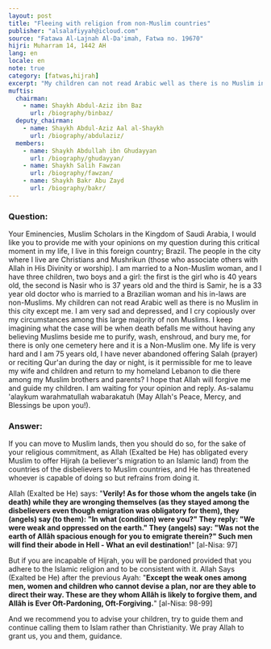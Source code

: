 ```yaml
---
layout: post
title: "Fleeing with religion from non-Muslim countries"
publisher: "alsalafiyyah@icloud.com"
source: "Fatawa Al-Lajnah Al-Da'imah, Fatwa no. 19670"
hijri: Muharram 14, 1442 AH
lang: en
locale: en
note: true
category: [fatwas,hijrah]
excerpt: "My children can not read Arabic well as there is no Muslim in this city except me. I am very sad and depressed, and I cry copiously over my circumstances among this large majority of non Muslims."
muftis:
  chairman: 
    - name: Shaykh Abdul-Aziz ibn Baz
      url: /biography/binbaz/
  deputy_chairman:
    - name: Shaykh Abdul-Aziz Aal al-Shaykh
      url: /biography/abdulaziz/
  members: 
    - name: Shaykh Abdullah ibn Ghudayyan
      url: /biography/ghudayyan/
    - name: Shaykh Salih Fawzan
      url: /biography/fawzan/
    - name: Shaykh Bakr Abu Zayd
      url: /biography/bakr/
---
```


### Question:

Your Eminencies, Muslim Scholars in the Kingdom of Saudi Arabia, I would like you to provide me with your opinions on my question during this critical moment in my life, I live in this foreign country; Brazil. The people in the city where I live are Christians and Mushrikun (those who associate others with Allah in His Divinity or worship). I am married to a Non-Muslim woman, and I have three children, two boys and a girl: the first is the girl who is 40 years old, the second is Nasir who is 37 years old and the third is Samir, he is a 33 year old doctor who is married to a Brazilian woman and his in-laws are non-Muslims. My children can not read Arabic well as there is no Muslim in this city except me. I am very sad and depressed, and I cry copiously over my circumstances among this large majority of non Muslims. I keep imagining what the case will be when death befalls me without having any believing Muslims beside me to purify, wash, enshroud, and bury me, for there is only one cemetery here and it is a Non-Muslim one. My life is very hard and I am 75 years old, I have never abandoned offering Salah (prayer) or reciting Qur'an during the day or night, is it permissible for me to leave my wife and children and return to my homeland Lebanon to die there among my Muslim brothers and parents? I hope that Allah will forgive me and guide my children. I am waiting for your opinion and reply. As-salamu 'alaykum warahmatullah wabarakatuh (May Allah's Peace, Mercy, and Blessings be upon you!). 

### Answer:

If you can move to Muslim lands, then you should do so, for the sake of your religious commitment, as Allah (Exalted be He) has obligated every Muslim to offer Hijrah (a believer's migration to an Islamic land) from the countries of the disbelievers to Muslim countries, and He has threatened whoever is capable of doing so but refrains from doing it. 

Allah (Exalted be He) says: "**Verily! As for those whom the angels take (in death) while they are wronging themselves (as they stayed among the disbelievers even though emigration was obligatory for them), they (angels) say (to them): "In what (condition) were you?" They reply: "We were weak and oppressed on the earth." They (angels) say: "Was not the earth of Allâh spacious enough for you to emigrate therein?" Such men will find their abode in Hell - What an evil destination!**" [al-Nisa: 97]

But if you are incapable of Hijrah, you will be pardoned provided that you adhere to the Islamic religion and to be consistent with it. Allah Says (Exalted be He) after the previous Ayah: "**Except the weak ones among men, women and children who cannot devise a plan, nor are they able to direct their way. These are they whom Allâh is likely to forgive them, and Allâh is Ever Oft-Pardoning, Oft-Forgiving.**" [al-Nisa: 98-99]

And we recommend you to advise your children, try to guide them and continue calling them to Islam rather than Christianity. We pray Allah to grant us, you and them, guidance.
